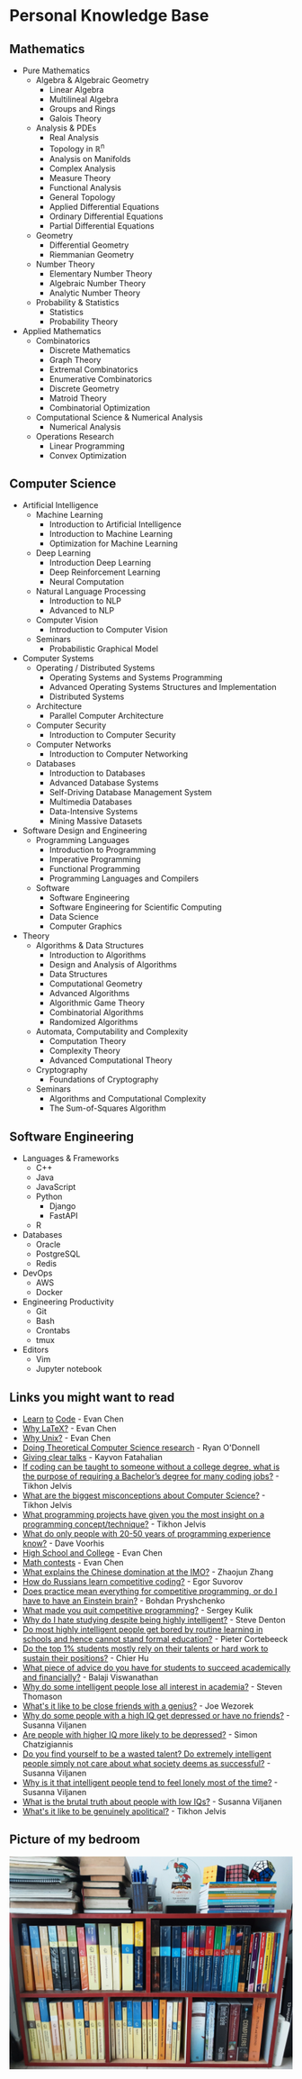 # Personal Knowledge Base

## Mathematics
- Pure Mathematics
    - Algebra & Algebraic Geometry
        - Linear Algebra
        - Multilineal Algebra
        - Groups and Rings
        - Galois Theory
    - Analysis & PDEs
        - Real Analysis
        - Topology in ℝ<sup>n</sup>
        - Analysis on Manifolds
        - Complex Analysis
        - Measure Theory
        - Functional Analysis
        - General Topology
        - Applied Differential Equations
        - Ordinary Differential Equations
        - Partial Differential Equations
    - Geometry
        - Differential Geometry
        - Riemmanian Geometry
    - Number Theory
        - Elementary Number Theory
        - Algebraic Number Theory
        - Analytic Number Theory
    - Probability & Statistics
        - Statistics
        - Probability Theory
- Applied Mathematics
    - Combinatorics
        - Discrete Mathematics
        - Graph Theory
        - Extremal Combinatorics
        - Enumerative Combinatorics
        - Discrete Geometry
        - Matroid Theory
        - Combinatorial Optimization
    - Computational Science & Numerical Analysis
        - Numerical Analysis
    - Operations Research
        - Linear Programming
        - Convex Optimization

## Computer Science
- Artificial Intelligence
    - Machine Learning
        - Introduction to Artificial Intelligence
        - Introduction to Machine Learning
        - Optimization for Machine Learning
    - Deep Learning
        - Introduction Deep Learning
        - Deep Reinforcement Learning
        - Neural Computation
    - Natural Language Processing
        - Introduction to NLP
        - Advanced to NLP
    - Computer Vision
        - Introduction to Computer Vision
    - Seminars
        - Probabilistic Graphical Model
- Computer Systems
    - Operating / Distributed Systems
        - Operating Systems and Systems Programming
        - Advanced Operating Systems Structures and Implementation
        - Distributed Systems
    - Architecture
        - Parallel Computer Architecture
    - Computer Security
        - Introduction to Computer Security
    - Computer Networks
        - Introduction to Computer Networking
    - Databases
        - Introduction to Databases
        - Advanced Database Systems
        - Self-Driving Database Management System
        - Multimedia Databases
        - Data-Intensive Systems
        - Mining Massive Datasets
- Software Design and Engineering
    - Programming Languages
        - Introduction to Programming
        - Imperative Programming
        - Functional Programming
        - Programming Languages and Compilers
    - Software
        - Software Engineering
        - Software Engineering for Scientific Computing
        - Data Science
        - Computer Graphics
- Theory
    - Algorithms & Data Structures
        - Introduction to Algorithms
        - Design and Analysis of Algorithms
        - Data Structures
        - Computational Geometry
        - Advanced Algorithms
        - Algorithmic Game Theory
        - Combinatorial Algorithms
        - Randomized Algorithms
    - Automata, Computability and Complexity
        - Computation Theory
        - Complexity Theory
        - Advanced Computational Theory
    - Cryptography
        - Foundations of Cryptography
    - Seminars
        - Algorithms and Computational Complexity
        - The Sum-of-Squares Algorithm

## Software Engineering
- Languages & Frameworks
    - C++
    - Java
    - JavaScript
    - Python
        - Django
        - FastAPI
    - R
- Databases
    - Oracle
    - PostgreSQL
    - Redis
- DevOps
    - AWS
    - Docker
- Engineering Productivity
    - Git
    - Bash
    - Crontabs
    - tmux
- Editors
    - Vim
    - Jupyter notebook

## Links you might want to read
- [Learn](https://web.evanchen.cc/techspeech.html) [to](https://web.evanchen.cc/filesys.html) [Code](https://web.evanchen.cc/techsupport.html) - Evan Chen
- [Why LaTeX?](https://web.evanchen.cc/faq-latex.html) - Evan Chen
- [Why Unix?](https://web.evanchen.cc/faq-unix.html) - Evan Chen
- [Doing Theoretical Computer Science research](https://diderot-production.s3.amazonaws.com/media/courses_public/CMU%3APittsburgh%2C%20PA%3A15751%3ASpring%3A2019-20/book%3ALectures/ch%3Abook%3ALectures%3A%3A1cee4c5e-3718-11ea-b730-0e6bd3fbae45/chapter_attachments/9ef2297a-37a2-11ea-8641-0ae2204ab0dd_/tmp/tmpzkX74n/lecture01-2020.pdf) - Ryan O'Donnell
- [Giving clear talks](http://graphics.stanford.edu/~kayvonf/misc/cleartalktips.pdf) - Kayvon Fatahalian
- [If coding can be taught to someone without a college degree, what is the purpose of requiring a Bachelor’s degree for many coding jobs?](https://qr.ae/pvKNNa) - Tikhon Jelvis
- [What are the biggest misconceptions about Computer Science?](https://qr.ae/pvKNII) - Tikhon Jelvis
- [What programming projects have given you the most insight on a programming concept/technique?](https://qr.ae/pvKNG4) - Tikhon Jelvis
- [What do only people with 20-50 years of programming experience know?](https://qr.ae/pvKNIu) - Dave Voorhis
- [High School and College](https://web.evanchen.cc/faq-school.html) - Evan Chen
- [Math contests](https://web.evanchen.cc/faq-contest.html) - Evan Chen
- [What explains the Chinese domination at the IMO?](https://qr.ae/pvKI0V) - Zhaojun Zhang
- [How do Russians learn competitive coding?](https://qr.ae/pvKILm) - Egor Suvorov
- [Does practice mean everything for competitive programming, or do I have to have an Einstein brain?](https://qr.ae/pvKNRO) - Bohdan Pryshchenko
- [What made you quit competitive programming?](https://qr.ae/pvKNTq) - Sergey Kulik
- [Why do I hate studying despite being highly intelligent?](https://qr.ae/pvKNX2) - Steve Denton
- [Do most highly intelligent people get bored by routine learning in schools and hence cannot stand formal education?](https://qr.ae/pvKNRs) - Pieter Cortebeeck
- [Do the top 1% students mostly rely on their talents or hard work to sustain their positions?](https://qr.ae/pvKNRx) - Chier Hu
- [What piece of advice do you have for students to succeed academically and financially?](https://qr.ae/pvKN74) - Balaji Viswanathan
- [Why do some intelligent people lose all interest in academia?](https://qr.ae/pvKNRi) - Steven Thomason
- [What's it like to be close friends with a genius?](https://qr.ae/pvKN1w) - Joe Wezorek
- [Why do some people with a high IQ get depressed or have no friends?](https://qr.ae/pvKNRf) - Susanna Viljanen
- [Are people with higher IQ more likely to be depressed?](https://qr.ae/pvKNX3) - Simon Chatzigiannis
- [Do you find yourself to be a wasted talent? Do extremely intelligent people simply not care about what society deems as successful?](https://qr.ae/pvKNp6) - Susanna Viljanen
- [Why is it that intelligent people tend to feel lonely most of the time?](https://qr.ae/pvKNp3) - Susanna Viljanen
- [What is the brutal truth about people with low IQs?](https://qr.ae/pvKNTB) - Susanna Viljanen
- [What's it like to be genuinely apolitical?](https://qr.ae/pvKNT3) - Tikhon Jelvis

## Picture of my bedroom
![My bedroom](images/bedroom.jpg)